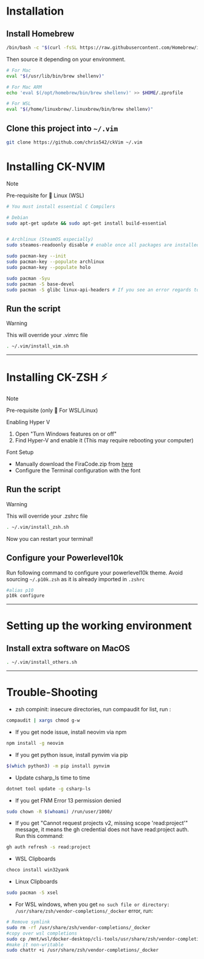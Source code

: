 # Installation

## Install Homebrew

```bash
/bin/bash -c "$(curl -fsSL https://raw.githubusercontent.com/Homebrew/install/HEAD/install.sh)"
```

Then source it depending on your environment.

```bash
# For Mac
eval "$(/usr/lib/bin/brew shellenv)"

# For Mac ARM
echo 'eval $(/opt/homebrew/bin/brew shellenv)' >> $HOME/.zprofile

# For WSL
eval "$(/home/linuxbrew/.linuxbrew/bin/brew shellenv)"
```

## Clone this project into `~/.vim`

```bash
git clone https://github.com/chris542/ckVim ~/.vim
```

# Installing CK-NVIM

> [!NOTE]
> Pre-requisite for :penguin: Linux (WSL)

```bash
# You must install essential C Compilers

# Debian
sudo apt-get update && sudo apt-get install build-essential


# Archlinux (SteamOS especially)
sudo steamos-readoonly disable # enable once all packages are installed

sudo pacman-key --init
sudo pacman-key --populate archlinux
sudo pacman-key --populate holo

sudo pacman -Syu
sudo pacman -S base-devel
sudo pacman -S glibc linux-api-headers # If you see an error regards to stdint.h
```

## Run the script

> [!WARNING]
> This will override your .vimrc file

```bash
. ~/.vim/install_vim.sh
```

---

# Installing CK-ZSH ⚡️

> [!NOTE]
>
> Pre-requisite (only :penguin: For WSL/Linux)
>
> Enabling Hyper V
>
> 1. Open "Turn Windows features on or off"
> 2. Find Hyper-V and enable it (This may require rebooting your computer)
>
> Font Setup
>
> - Manually download the FiraCode.zip from [here](https://github.com/ryanoasis/nerd-fonts/releases)
> - Configure the Terminal configuration with the font

## Run the script

> [!WARNING]
> This will override your .zshrc file

```bash
. ~/.vim/install_zsh.sh
```

Now you can restart your terminal!

## Configure your Powerlevel10k

Run following command to configure your powerlevel10k theme.
Avoid sourcing `~/.p10k.zsh` as it is already imported in `.zshrc`

```bash
#alias p10
p10k configure
```

---

# Setting up the working environment

## Install extra software on MacOS

```bash
. ~/.vim/install_others.sh
```

---

# Trouble-Shooting

- zsh compinit: insecure directories, run compaudit for list, run :

```bash
compaudit | xargs chmod g-w
```

- If you get node issue, install neovim via npm

```bash
npm install -g neovim
```

- If you get python issue, install pynvim via pip

```bash
$(which python3) -m pip install pynvim
```

- Update csharp_ls time to time

```bash
dotnet tool update -g csharp-ls
```

- If you get FNM Error 13 permission denied

```bash
sudo chown -R $(whoami) /run/user/1000/
```

- If you get "Cannot request projects v2, missing scope 'read:project'" message, it means the gh credential does not have read:project auth. Run this command:

```bash
gh auth refresh -s read:project
```

- WSL Clipboards

```Powershell
choco install win32yank
```

- Linux Clipboards

```bash
sudo pacman -S xsel
```

- For WSL windows, when you get `no such file or directory: /usr/share/zsh/vendor-completions/_docker` error, run:

```bash
# Remove symlink
sudo rm -rf /usr/share/zsh/vendor-completions/_docker
#copy over wsl completions
sudo cp /mnt/wsl/docker-desktop/cli-tools/usr/share/zsh/vendor-completions/_docker /usr/share/zsh/vendor-completions/
#make it non-writable
sudo chattr +i /usr/share/zsh/vendor-completions/_docker
```
